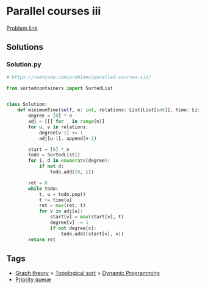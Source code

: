 # Parallel courses iii

[Problem link](https://leetcode.com/problems/parallel-courses-iii/)

## Solutions


### Solution.py
```py
# https://leetcode.com/problems/parallel-courses-iii/

from sortedcontainers import SortedList


class Solution:
    def minimumTime(self, n: int, relations: List[List[int]], time: List[int]) -> int:
        degree = [0] * n
        adj = [[] for _ in range(n)]
        for u, v in relations:
            degree[v-1] += 1
            adj[u-1]. append(v-1)

        start = [0] * n
        todo = SortedList()
        for i, d in enumerate(degree):
            if not d:
                todo.add((0, i))

        ret = 0
        while todo:
            t, u = todo.pop()
            t += time[u]
            ret = max(ret, t)
            for v in adj[u]:
                start[v] = max(start[v], t)
                degree[v] -= 1
                if not degree[v]:
                    todo.add((start[v], v))
        return ret
```
## Tags

* [Graph theory](/Collections/graph-theory.md#graph-theory) > [Topological sort](/Collections/graph-theory.md#topological-sort) > [Dynamic Programming](/Collections/graph-theory.md#dynamic-programming)
* [Priority queue](/Collections/priority-queue.md#priority-queue)
